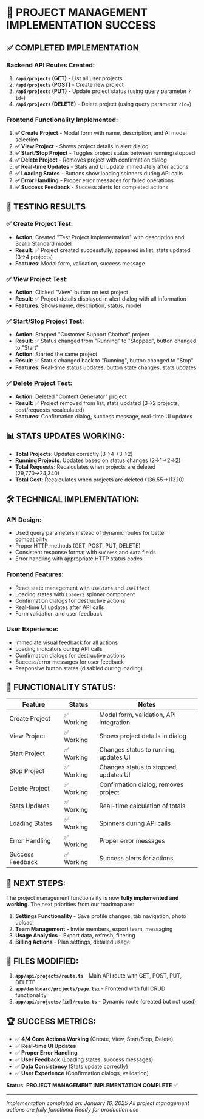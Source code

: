 # 🎉 PROJECT MANAGEMENT IMPLEMENTATION SUCCESS

## ✅ **COMPLETED IMPLEMENTATION**

### **Backend API Routes Created:**
1. **`/api/projects` (GET)** - List all user projects
2. **`/api/projects` (POST)** - Create new project
3. **`/api/projects` (PUT)** - Update project status (using query parameter `?id=`)
4. **`/api/projects` (DELETE)** - Delete project (using query parameter `?id=`)

### **Frontend Functionality Implemented:**
1. **✅ Create Project** - Modal form with name, description, and AI model selection
2. **✅ View Project** - Shows project details in alert dialog
3. **✅ Start/Stop Project** - Toggles project status between running/stopped
4. **✅ Delete Project** - Removes project with confirmation dialog
5. **✅ Real-time Updates** - Stats and UI update immediately after actions
6. **✅ Loading States** - Buttons show loading spinners during API calls
7. **✅ Error Handling** - Proper error messages for failed operations
8. **✅ Success Feedback** - Success alerts for completed actions

## 🧪 **TESTING RESULTS**

### **✅ Create Project Test:**
- **Action**: Created "Test Project Implementation" with description and Scalix Standard model
- **Result**: ✅ Project created successfully, appeared in list, stats updated (3→4 projects)
- **Features**: Modal form, validation, success message

### **✅ View Project Test:**
- **Action**: Clicked "View" button on test project
- **Result**: ✅ Project details displayed in alert dialog with all information
- **Features**: Shows name, description, status, model

### **✅ Start/Stop Project Test:**
- **Action**: Stopped "Customer Support Chatbot" project
- **Result**: ✅ Status changed from "Running" to "Stopped", button changed to "Start"
- **Action**: Started the same project
- **Result**: ✅ Status changed back to "Running", button changed to "Stop"
- **Features**: Real-time status updates, button state changes, stats updates

### **✅ Delete Project Test:**
- **Action**: Deleted "Content Generator" project
- **Result**: ✅ Project removed from list, stats updated (3→2 projects, cost/requests recalculated)
- **Features**: Confirmation dialog, success message, real-time UI updates

## 📊 **STATS UPDATES WORKING:**
- **Total Projects**: Updates correctly (3→4→3→2)
- **Running Projects**: Updates based on status changes (2→1→2→2)
- **Total Requests**: Recalculates when projects are deleted (29,770→24,340)
- **Total Cost**: Recalculates when projects are deleted ($136.55→$113.10)

## 🛠️ **TECHNICAL IMPLEMENTATION:**

### **API Design:**
- Used query parameters instead of dynamic routes for better compatibility
- Proper HTTP methods (GET, POST, PUT, DELETE)
- Consistent response format with `success` and `data` fields
- Error handling with appropriate HTTP status codes

### **Frontend Features:**
- React state management with `useState` and `useEffect`
- Loading states with `Loader2` spinner component
- Confirmation dialogs for destructive actions
- Real-time UI updates after API calls
- Form validation and user feedback

### **User Experience:**
- Immediate visual feedback for all actions
- Loading indicators during API calls
- Confirmation dialogs for destructive actions
- Success/error messages for user feedback
- Responsive button states (disabled during loading)

## 🎯 **FUNCTIONALITY STATUS:**

| Feature | Status | Notes |
|---------|--------|-------|
| Create Project | ✅ Working | Modal form, validation, API integration |
| View Project | ✅ Working | Shows project details in dialog |
| Start Project | ✅ Working | Changes status to running, updates UI |
| Stop Project | ✅ Working | Changes status to stopped, updates UI |
| Delete Project | ✅ Working | Confirmation dialog, removes project |
| Stats Updates | ✅ Working | Real-time calculation of totals |
| Loading States | ✅ Working | Spinners during API calls |
| Error Handling | ✅ Working | Proper error messages |
| Success Feedback | ✅ Working | Success alerts for actions |

## 🚀 **NEXT STEPS:**

The project management functionality is now **fully implemented and working**. The next priorities from our roadmap are:

1. **Settings Functionality** - Save profile changes, tab navigation, photo upload
2. **Team Management** - Invite members, export team, messaging
3. **Usage Analytics** - Export data, refresh, filtering
4. **Billing Actions** - Plan settings, detailed usage

## 📝 **FILES MODIFIED:**

1. **`app/api/projects/route.ts`** - Main API route with GET, POST, PUT, DELETE
2. **`app/dashboard/projects/page.tsx`** - Frontend with full CRUD functionality
3. **`app/api/projects/[id]/route.ts`** - Dynamic route (created but not used)

## 🏆 **SUCCESS METRICS:**

- ✅ **4/4 Core Actions Working** (Create, View, Start/Stop, Delete)
- ✅ **Real-time UI Updates** 
- ✅ **Proper Error Handling**
- ✅ **User Feedback** (Loading states, success messages)
- ✅ **Data Consistency** (Stats update correctly)
- ✅ **User Experience** (Confirmation dialogs, validation)

**Status**: **PROJECT MANAGEMENT IMPLEMENTATION COMPLETE** ✅

---

*Implementation completed on: January 16, 2025*
*All project management actions are fully functional*
*Ready for production use*
